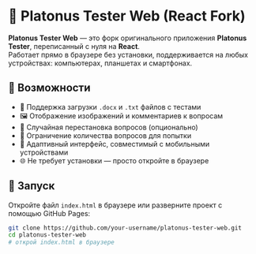 # 📘 Platonus Tester Web (React Fork)

**Platonus Tester Web** — это форк оригинального приложения **Platonus Tester**, переписанный с нуля на **React**.  
Работает прямо в браузере без установки, поддерживается на любых устройствах: компьютерах, планшетах и смартфонах.

## 🔧 Возможности

- 📄 Поддержка загрузки `.docx` и `.txt` файлов с тестами
- 🖼️ Отображение изображений и комментариев к вопросам
- 🔁 Случайная перестановка вопросов (опционально)
- 🔢 Ограничение количества вопросов для попытки
- 📱 Адаптивный интерфейс, совместимый с мобильными устройствами
- 🌐 Не требует установки — просто откройте в браузере

## 🚀 Запуск

Откройте файл `index.html` в браузере или разверните проект с помощью GitHub Pages:

```bash
git clone https://github.com/your-username/platonus-tester-web.git
cd platonus-tester-web
# открой index.html в браузере

